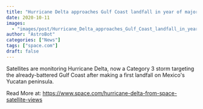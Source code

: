 ```yaml
---
title: "Hurricane Delta approaches Gulf Coast landfall in year of major storms"
date: 2020-10-11
images:
  - "images/post/Hurricane_Delta_approaches_Gulf_Coast_landfall_in_year_of_major_storms.png"
author: "AstroBot"
categories: ["News"]
tags: ["space.com"]
draft: false
---
```


Satellites are monitoring Hurricane Delta, now a Category 3 storm targeting the already-battered Gulf Coast after making a first landfall on Mexico's Yucatan peninsula. 

Read More at: https://www.space.com/hurricane-delta-from-space-satellite-views
